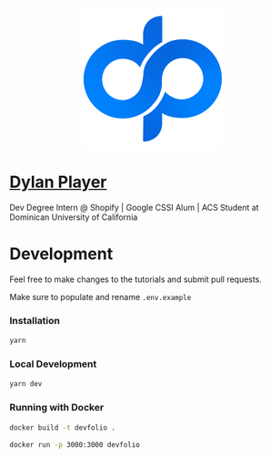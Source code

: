 <div align="center">
  <a href="https://dylanplayer.com"><img alt="Dylan Player Logo" src="public/images/logo.png" align="center" height="250"></a>
</div>

# [Dylan Player](https://dylanplayer.com)
Dev Degree Intern @ Shopify | Google CSSI Alum | ACS Student at Dominican University of California

# Development
Feel free to make changes to the tutorials and submit pull requests.

Make sure to populate and rename `.env.example`

### Installation

```bash
yarn
```

### Local Development

```bash
yarn dev
```

### Running with Docker

```bash
docker build -t devfolio .
```

```bash
docker run -p 3000:3000 devfolio
```
